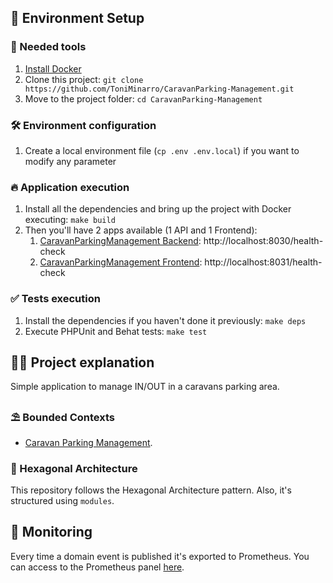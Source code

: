 ## 🚀 Environment Setup

### 🐳 Needed tools

1. [Install Docker](https://www.docker.com/get-started)
2. Clone this project: `git clone https://github.com/ToniMinarro/CaravanParking-Management.git`
3. Move to the project folder: `cd CaravanParking-Management`

### 🛠️ Environment configuration

1. Create a local environment file (`cp .env .env.local`) if you want to modify any parameter

### 🔥 Application execution

1. Install all the dependencies and bring up the project with Docker executing: `make build`
2. Then you'll have 2 apps available (1 API and 1 Frontend):
   1. [CaravanParkingManagement Backend](apps/caravan_management/backend): http://localhost:8030/health-check
   2. [CaravanParkingManagement Frontend](apps/caravan_management/frontend): http://localhost:8031/health-check

### ✅ Tests execution

1. Install the dependencies if you haven't done it previously: `make deps`
2. Execute PHPUnit and Behat tests: `make test`

## 👩‍💻 Project explanation

Simple application to manage IN/OUT in a caravans parking area.

### ⛱️ Bounded Contexts

* [Caravan Parking Management](src/CaravanManagement).

### 🎯 Hexagonal Architecture

This repository follows the Hexagonal Architecture pattern. Also, it's structured using `modules`.

## 📱 Monitoring
Every time a domain event is published it's exported to Prometheus. You can access to the Prometheus panel [here](http://localhost:9999/).

